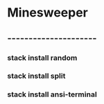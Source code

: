 ﻿# Minesweeper
## ---------------------
### stack install random
### stack install split
### stack install ansi-terminal
